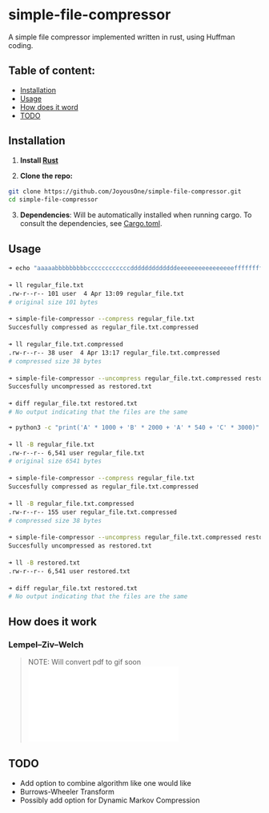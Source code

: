 # simple-file-compressor

A simple file compressor implemented written in rust, using Huffman coding.

## Table of content:

- [Installation](#installation)
- [Usage](#usage)
- [How does it word](#how-does-it-work)
- [TODO](#todo)

## Installation

1. **Install [Rust](https://www.rust-lang.org/fr/tools/install)**

2. **Clone the repo:**

```sh
git clone https://github.com/JoyousOne/simple-file-compressor.git
cd simple-file-compressor
```

3. **Dependencies**: Will be automatically installed when running cargo. To consult the dependencies, see [Cargo.toml](/Cargo.toml).

## Usage

```sh
➜ echo "aaaaabbbbbbbbbccccccccccccdddddddddddddeeeeeeeeeeeeeeeefffffffffffffffffffffffffffffffffffffffffffff" > regular_file.txt

➜ ll regular_file.txt
.rw-r--r-- 101 user  4 Apr 13:09 regular_file.txt
# original size 101 bytes

➜ simple-file-compressor --compress regular_file.txt
Succesfully compressed as regular_file.txt.compressed

➜ ll regular_file.txt.compressed
.rw-r--r-- 38 user  4 Apr 13:17 regular_file.txt.compressed
# compressed size 38 bytes

➜ simple-file-compressor --uncompress regular_file.txt.compressed restored.txt
Succesfully uncompressed as restored.txt

➜ diff regular_file.txt restored.txt
# No output indicating that the files are the same
```


```sh
➜ python3 -c "print('A' * 1000 + 'B' * 2000 + 'A' * 540 + 'C' * 3000)" > regular_file.txt

➜ ll -B regular_file.txt
.rw-r--r-- 6,541 user regular_file.txt
# original size 6541 bytes

➜ simple-file-compressor --compress regular_file.txt
Succesfully compressed as regular_file.txt.compressed

➜ ll -B regular_file.txt.compressed
.rw-r--r-- 155 user regular_file.txt.compressed
# compressed size 38 bytes

➜ simple-file-compressor --uncompress regular_file.txt.compressed restored.txt
Succesfully uncompressed as restored.txt

➜ ll -B restored.txt
.rw-r--r-- 6,541 user restored.txt

➜ diff regular_file.txt restored.txt
# No output indicating that the files are the same
```

## How does it work

### Lempel–Ziv–Welch

> NOTE: Will convert pdf to gif soon
![lzw-slides](assets/demo_lzw.pdf)

## TODO

- Add option to combine algorithm like one would like
- Burrows-Wheeler Transform
- Possibly add option for Dynamic Markov Compression
